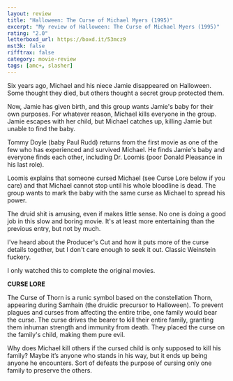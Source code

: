 ```yaml
---
layout: review
title: "Halloween: The Curse of Michael Myers (1995)"
excerpt: "My review of Halloween: The Curse of Michael Myers (1995)"
rating: "2.0"
letterboxd_url: https://boxd.it/53mcz9
mst3k: false
rifftrax: false
category: movie-review
tags: [amc+, slasher]
---
```


Six years ago, Michael and his niece Jamie disappeared on Halloween. Some thought they died, but others thought a secret group protected them.

Now, Jamie has given birth, and this group wants Jamie's baby for their own purposes. For whatever reason, Michael kills everyone in the group. Jamie escapes with her child, but Michael catches up, killing Jamie but unable to find the baby.

Tommy Doyle (baby Paul Rudd) returns from the first movie as one of the few who has experienced and survived Michael. He finds Jamie's baby and everyone finds each other, including Dr. Loomis (poor Donald Pleasance in his last role).

Loomis explains that someone cursed Michael (see Curse Lore below if you care) and that Michael cannot stop until his whole bloodline is dead. The group wants to mark the baby with the same curse as Michael to spread his power.

The druid shit is amusing, even if makes little sense. No one is doing a good job in this slow and boring movie. It's at least more entertaining than the previous entry, but not by much.

I've heard about the Producer's Cut and how it puts more of the curse details together, but I don't care enough to seek it out. Classic Weinstein fuckery.

I only watched this to complete the original movies.

<b>CURSE LORE</b>

The Curse of Thorn is a runic symbol based on the constellation Thorn, appearing during Samhain (the druidic precursor to Halloween). To prevent plagues and curses from affecting the entire tribe, one family would bear the curse. The curse drives the bearer to kill their entire family, granting them inhuman strength and immunity from death. They placed the curse on the family's child, making them pure evil.

Why does Michael kill others if the cursed child is only supposed to kill his family? Maybe it’s anyone who stands in his way, but it ends up being anyone he encounters. Sort of defeats the purpose of cursing only one family to preserve the others.
